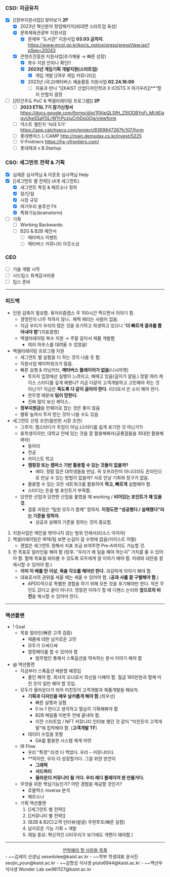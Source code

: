 ### CSO: 자금유치 
- [x] [[정부지원사업]] 찾아보기 **2P**
	- [x] 2023년 혁신분야 창업패키지(비대면 스타트업 육성)
	- [x] 문화체육관광부 지원사업
		- [x] 문체부 “도서관” 지원사업 **03.03 금까지**. https://www.mcst.go.kr/kor/s_notice/press/pressView.jsp?pSeq=20043
	- [x] 콘텐츠진흥원 지원사업(추가채용 → 빠른 성장)
		- [x] 복수 지원 안되나 확인!!
		- [x] **2023년 게임기획 개발지원(스타트업)**
			- [x] 게임 개발 [[여우 게임 커뮤니티]]
		- [x] 2023년 (국고)메타버스 예술활동 지원사업 **02.24.16:00**
			- [ ] 지웅과 만나 “[[KAIST 산업디자인학과 X ICISTS X 여기우리]]**”할지 안할지 결정
- [ ] [[민간주도 PoC & 엑셀러레이팅 프로그램]] **2P**
	- [ ] **2023 ETSL 7기 참가신청서** https://docs.google.com/forms/d/e/1FAIpQLSfH_Z5IODBYoFi_MUtElagvUheS5aYGLrWYrPczjuCrhDgGOg/viewform
	- [ ] 넥스트 챌린지 ‘늑대 5기’ https://app.catchsecu.com/project/8369847267fc107/form 
	- [ ] 롯데벤처스 L-CAMP http://main.demoday.co.kr/invest/5225
	- [ ] V-Frotiners https://hs-vfrontiers.com/
	- [ ] 롯데제과 x B.Startup
### CSO: 세그먼트 전략 & 기획
- [x] 심재훈 심사역님 & 이준호 심사역님 Help
- [x] [[세그먼트 별 전략]] (4개 세그먼트)
	- [x] 세그먼트 특징 & 페르소나 정의
	- [x] 장/단점
	- [x] 시장 규모
	- [x] 여기우리 솔루션 Fit
	- [x] 특화기능(brainstorm)
- [ ] 기획
	- [ ] Working Backwards: 
	- [ ] B2G & B2B 제안서
		- [ ] 메타버스 이벤트
		- [ ] 메타버스 커뮤니티 아웃소싱

### CEO
- [ ] 기술 개발 시작
- [ ] 시드팁스 회계감사비용
- [ ] 팁스 준비
***
### 피드백 
- 인원 감축이 필요함. 퓨처리즘랩스 주 100시간 찍으면서 이야기 함.
	- 경영진이 너무 착하지 않나.. 채찍 때리는 사람이 없음.
	- 지금 우리가 우리의 많은 것을 포기하고 희생하고 있으니 “**더 빠르게 결과를 뽑아내야 함**”(지표증명)
	- 엑셀러레이팅 복수 지원 → 주말 갈아서 제품 개발함
		- 여러 하우스를 데려올 수 있었음!
- 엑셀러레이팅 프로그램 지원
	- 세그먼트 별 실험을 더 하는 것이 나을 듯 함.
	- 지원사업 페이퍼워크가 많음.
	- 빠른 실행 & 러닝커브, **메타버스 플레이어가 없음**(니시마켓)
		- 투자자 입장에선 실행이 느려지고, 해매고 있음(깊이가 얕음.) 정말 여러 케이스 스터디를 깊게 봐봤나? 지금 다같이 고객개발하고 고민해야 하는 것 아닌가? 지금은 **죽도록 다 같이 굴러야 한다.** 리더로서 쓴 소리 해야 한다.
		- 한두명 때문에 **팀이 망한다.**
		- 진짜 많이 보신 케이스.. 
	- **정부지원금**을 런웨이로 잡는 것은 좋지 않음
	- 벨류 높여서 투자 받는 것이 나을 수도 있음
- 세그먼트 선정 조언(될만한 시장 조언)
	- 그루미: 캠스터디가 주업이 아님.(스터디를 쉽게 포기한 것 아닌가?)
	- 휴학생이지만, 대학교 안에 있는 것을 잘 활용해봐라(공통점들을 최대한 활용해봐라)
		- 동아리
		- 전공
		- 카이스트 학교
		- **캠핑장 또는 캠퍼스 기반 활용할 수 있는 것들이 없을까?**
			- 애타: 정말 많은 대학생들을 만남. 꼭 오프라인이 아니더라도 온라인으로 만날 수 있는 방법이 없을까? 서로 만날 기회와 창구가 없음. 
		- 활용할 수 있는 모든 네트워크를 활용하여 **작고, 빠르게** 실험해야 함.
		- 스터디는 돈을 벌 포인트가 부족함. 
	- 당연한 산업과 당연한 산업을 붙였을 때 working / **비어있는 포인트가 꽤 있을 것**.
		- 검증 과정은 “팀원 모두가 함께” 정하자. **이정도면 “성공했다 / 실패했다”라는 기준을 정하자.**
			- 성공과 실패의 기준을 정하는 것이 중요함. 
1. 지원사업은 메인을 벗어나지 않는 범위 안에서(리소스 아끼자)
2. 엑셀러레이팅은 IR덱/팀 보면 눈길이 갈 수밖에 없음(카이스트 어필)
	- 괜찮은 세그먼트 정해서 지표 조금 보여주면 Pre-A까지도 가능할 것. 
3. 한 목표로 얼라인을 해야 함 (텅후. “우리가 왜 일을 해야 하는지” 가치를 줄 수 있어야 함. 함께 목표를 바라볼 수 있도록 모두에게 잘 이야기 해야 함. 미래와 대안을 잘 제시할 수 있어야 함.) 
	- **이미 이 배를 탄 이상, 죽을 각오를 해야만 한다.** 과감하게 이야기 해야 함. 
	- 대표로서의 권위를 세울 때는 세울 수 있어야 함. (**공과 사를 잘 구별해야 함.**)
		- APDO적으로 특별한 경험을 하기 위해 모든 것을 포기해야만 한다. 작은 무인도 갔다고 끝이 아니다. 엉뚱한 이야기 할 때 디펜스 논리와 **앞으로의 비전**을 제시할 수 있어야 한다.
***
### 액션플랜
- ! Goal
	- 목표 얼라인(빠른 고객 검증)
		- 제품에 대한 날카로운 고민
		- 모두가 으쌰으쌰
		- 열정페이를 할 수 있어야 함
			- 법무법인 통해서 스톡옵션을 약속하는 문서 이야기 해야 함
- @ 액션플랜
	- 지금부터 스톡옵션 배분할 예정임
		- 올인 해야 함. 회사의 오너로서 최선을 다해야 함. 월급 160만원과 함께 미친 듯이 일만 해야 할 것임.
	- 모두가 올라운더가 되어 미친듯이 고객개발과 제품개발을 해보자.
		- **기획과 디자인을 매우 날카롭게 해야 함.**(최우선)
			- 빠른 실행과 실험
			- 0 to 1 한다고 생각하고 열심히 기획해봐야 함
			- B2B 메일폼 이번주 안에 끝내야 함.
			- 이전 스타트업 / NFT 커뮤니티 인터뷰 했던 것 같이 “미친듯이 고객개발”에 집착해야 함. (**고객개발 TF**)
		- 데이터 수집을 못함
			- GA를 활용한 시스템 체계 마련
	- IR Flow
		- 우리 “특정” 타겟 다 먹었다. 우리 – 커뮤니티다.
		- **하지만, 우리 더 성장할거다. 그걸 위한 방안이
			- **그래픽**
			- **서드파티**
			- **올라운더 커뮤니티 될 거다. 우리 레디 플레이어 원 만들거다.**
	- 무엇을 위한 핵심기능인가? 어떤 경험을 제공할 것인가?
		- 로블럭스 inverse 분석
		- 페르소나
	- 기획 액션플랜
		1. [[세그먼트 별 전략]] 
		2. [[커뮤니티 별 전략]]
		3. (B2B & B2C)고객 인터뷰(발굴) 무한루프(빠른 실험)
		4. 날카로운 기능 기획 + 개발
		5. 제일 중요: 혁신적인 UX(우리가 보기에도 개쩐다 돼야함.)
***
<center><u>연락해야 할 사람들 목록</u></center>
- ~~김세이 선생님 sesedolee@kaist.ac.kr
- ~~학부 학생대표 윤서진 seojin_youn@kaist.ac.kr
- ~~김명성 석사생 pluto6944@kaist.ac.kr
- ~~백선우 석사생 Wonder Lab sw981127@kaist.ac.kr